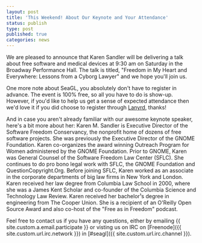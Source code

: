 ```yaml
---
layout: post
title: 'This Weekend! About Our Keynote and Your Attendance'
status: publish
type: post
published: true
categories: news
---
```




We are pleased to announce that Karen Sandler will be delivering a talk about free software and medical devices at 9:30 am on Saturday in the Broadway Performance Hall. The talk is titled, "Freedom in My Heart and Everywhere: Lessons from a Cyborg Lawyer" and we hope you'll join us.

One more note about SeaGL, you absolutely don't have to register in advance. The event is 100% free, so all you have to do is show-up. However, if you'd like to help us get a sense of expected attendance then we'd love it if you did choose to register through [Lanyrd](http://lanyrd.com/2014/seagl/), thanks!

And in case you aren't already familiar with our awesome keynote speaker, here's a bit more about her: Karen M. Sandler is Executive Director of the Software Freedom Conservancy, the nonprofit home of dozens of free software projects. She was previously the Executive Director of the GNOME Foundation. Karen co-organizes the award winning Outreach Program for Women administered by the GNOME Foundation. Prior to GNOME, Karen was General Counsel of the Software Freedom Law Center (SFLC). She continues to do pro bono legal work with SFLC, the GNOME Foundation and QuestionCopyright.Org. Before joining SFLC, Karen worked as an associate in the corporate departments of big law firms in New York and London. Karen received her law degree from Columbia Law School in 2000, where she was a James Kent Scholar and co-founder of the Columbia Science and Technology Law Review. Karen received her bachelor¹s degree in engineering from The Cooper Union. She is a recipient of an O'Reilly Open Source Award and also co-host of the "Free as in Freedom" podcast.

Feel free to contact us if you have any questions, either by
emailing {{ site.custom.a.email.participate }}
or visting us on IRC on
[Freenode]({{ site.custom.url.irc.network }}) in
[#seagl]({{ site.custom.url.irc.channel }}).
